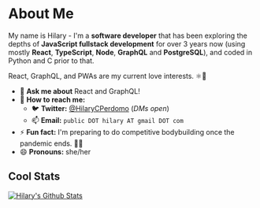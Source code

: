 # About Me

My name is Hilary - I'm a **software developer** that has been exploring the depths of **JavaScript fullstack development** for over 3 years now (using mostly **React**, **TypeScript**, **Node**, **GraphQL** and **PostgreSQL**), and coded in Python and C prior to that.

React, GraphQL, and PWAs are my current love interests. ⚛💛

- 💬 **Ask me about** React and GraphQL!
- 🔭 **How to reach me:**
  - 🐦 **Twitter:** [@HilaryCPerdomo](https://twitter.com/HilaryCPerdomo) (_DMs open_)
  - 📫 **Email:** `public DOT hilary AT gmail DOT com`
- ⚡ **Fun fact:** I'm preparing to do competitive bodybuilding once the pandemic ends. 💪😎
- 😄 **Pronouns:** she/her

## Cool Stats

[![Hilary's Github Stats](https://github-readme-stats.vercel.app/api?username=HilaryDev&count_private=true&show_icons=true&theme=radical&hide=stars,prs,issues)](https://github.com/anuraghazra/github-readme-stats "Hilary's Github Stats")

<!--
[![Top Languages](https://github-readme-stats.vercel.app/api/top-langs/?username=HilaryDev&layout=compact&theme=radical)](https://github.com/anuraghazra/github-readme-stats "Hilary's Most Used Languages")
 -->

<!-- ## Random Memes -->
<!-- ![Random meme](https://memes.stormix.co/send/memes "Random meme") -->
